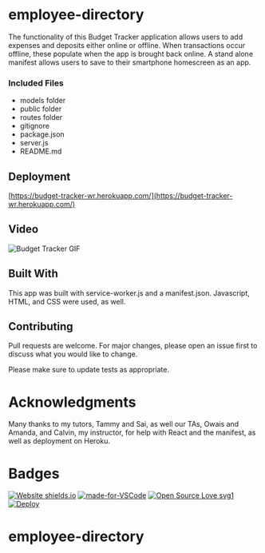# employee-directory

The functionality of this Budget Tracker application allows users to add expenses and deposits either online or offline. When transactions occur offline, these populate when the app is brought back online. A stand alone manifest allows users to save to their smartphone homescreen as an app.

### Included Files

* models folder
* public folder
* routes folder
* gitignore
* package.json
* server.js
* README.md



## Deployment

[https://budget-tracker-wr.herokuapp.com/](https://budget-tracker-wr.herokuapp.com/)

## Video

![Budget Tracker GIF](public/video/budget.gif) 

## Built With

This app was built with service-worker.js and a manifest.json. Javascript, HTML, and CSS were used, as well.

## Contributing

Pull requests are welcome. For major changes, please open an issue first to discuss what you would like to change.

Please make sure to update tests as appropriate.

# Acknowledgments

Many thanks to my tutors, Tammy and Sai, as well our TAs, Owais and Amanda, and Calvin, my instructor, for help with React and the manifest, as well as deployment on Heroku.

# Badges

[![Website shields.io](https://img.shields.io/website-up-down-green-red/http/shields.io.svg)](http://shields.io/)
[![made-for-VSCode](https://img.shields.io/badge/Made%20for-VSCode-1f425f.svg)](https://code.visualstudio.com/)
[![Open Source Love svg1](https://badges.frapsoft.com/os/v1/open-source.svg?v=103)](https://github.com/ellerbrock/open-source-badges/)
[![Deploy](https://www.herokucdn.com/deploy/button.svg)](https://heroku.com/deploy)



# employee-directory
